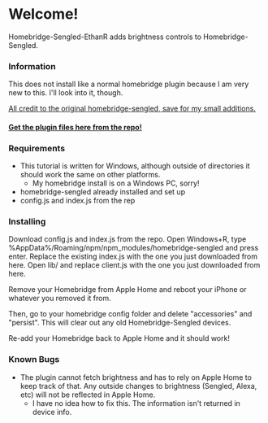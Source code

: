 # Welcome!

Homebridge-Sengled-EthanR adds brightness controls to Homebridge-Sengled. 
### Information
This does not install like a normal homebridge plugin because I am very new to this. I'll look into it, though.

[All credit to the original homebridge-sengled, save for my small additions.](https://github.com/j796160836/homebridge-sengled)

#### [Get the plugin files here from the repo!](https://github.com/EthanRDoesMC/homebridge-sengled-ethanr)

### Requirements
- This tutorial is written for Windows, although outside of directories it should work the same on other platforms.
  - My homebridge install is on a Windows PC, sorry!
- homebridge-sengled already installed and set up
- config.js and index.js from the rep

### Installing
Download config.js and index.js from the repo.
Open Windows+R, type %AppData%/Roaming/npm/npm_modules/homebridge-sengled and press enter.
Replace the existing index.js with the one you just downloaded from here.
Open lib/ and replace client.js with the one you just downloaded from here.

Remove your Homebridge from Apple Home and reboot your iPhone or whatever you removed it from.

Then, go to your homebridge config folder and delete "accessories" and "persist". This will clear out any old Homebridge-Sengled devices. 

Re-add your Homebridge back to Apple Home and it should work!

### Known Bugs
- The plugin cannot fetch brightness and has to rely on Apple Home to keep track of that. Any outside changes to brightness (Sengled, Alexa, etc) will not be reflected in Apple Home.
  - I have no idea how to fix this. The information isn't returned in device info.
